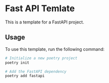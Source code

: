 # Fast API Temlate

This is a template for a FastAPI project.

## Usage

To use this template, run the following command:

```bash
# Initialize a new poetry project
poetry init

# Add the FastAPI dependency
poetry add fastapi
```
